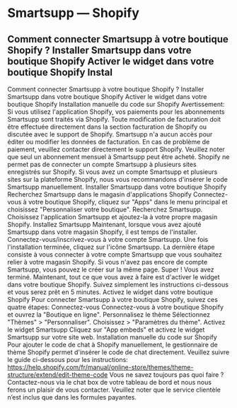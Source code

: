 # Smartsupp — Shopify
## Comment connecter Smartsupp à votre boutique Shopify ? Installer Smartsupp dans votre boutique Shopify Activer le widget dans votre boutique Shopify Instal
Comment connecter Smartsupp à votre boutique Shopify ?
Installer Smartsupp dans votre boutique Shopify
Activer le widget dans votre boutique Shopify
Installation manuelle du code sur Shopify
Avertissement: Si vous utilisez l'application Shopify, vos paiements pour les abonnements Smartsupp sont traités via Shopify. Toute modification de facturation doit être effectuée directement dans la section facturation de Shopify ou discutée avec le support de Shopify. Smartsupp n'a aucun accès pour éditer ou modifier les données de facturation. En cas de problème de paiement, veuillez contacter directement le support Shopify. 
Veuillez noter que seul un abonnement mensuel à Smartsupp peut être acheté.
Shopify ne permet pas de connecter un compte Smartsupp à plusieurs sites enregistrés sur Shopify. 
Si vous avez un compte Smartsupp et plusieurs sites sur la plateforme Shopify, nous vous recommandons d'insérer le code Smartsupp manuellement.
Installer Smartsupp dans votre boutique Shopify
Recherchez Smartsupp dans le magasin d'applications Shopify
Connectez-vous à votre boutique Shopify, cliquez sur "Apps" dans le menu principal et choisissez "Personnaliser votre boutique". 
Recherchez Smartsupp.
Choisissez l'application Smartsupp et ajoutez-la à votre propre magasin Shopify.
Installez Smartsupp
Maintenant, lorsque vous avez ajouté Smartsupp dans votre magasin Shopify, il est temps de l'installer.
Connectez-vous/inscrivez-vous à votre compte Smartsupp.
Une fois l'installation terminée, cliquez sur l'icône Smartsupp.
La dernière étape consiste à vous connecter à votre compte Smartsupp que vous souhaitez relier à votre magasin Shopify. Si vous n'avez pas encore de compte Smartsupp, vous pouvez le créer sur la même page.
Super ! Vous avez terminé. Maintenant, tout ce que vous avez à faire est d'activer le widget dans votre boutique Shopify. Suivez simplement les instructions ci-dessous et vous serez prêt en 5 minutes.
Activez le widget dans votre boutique Shopify
Pour connecter Smartsupp à votre boutique Shopify, suivez ces quatre étapes:
Connectez-vous
Connectez-vous à votre boutique Shopify et ouvrez la "Boutique en ligne".
Personnalisez le thème
Sélectionnez "Thèmes" > "Personnaliser".
Choisissez > "Paramètres du thème".
Activez le widget Smartsupp
Cliquez sur "App embeds" et activez le widget Smartsupp sur votre site web.
Installation manuelle du code sur Shopify
Pour ajouter le code de chat à Shopify manuellement, le gestionnaire de thème Shopify permet d'insérer le code de chat directement. Veuillez suivre le guide ci-dessous pour les instructions: https://help.shopify.com/fr/manual/online-store/themes/theme-structure/extend/edit-theme-code
Vous ne savez toujours pas quoi faire ? Contactez-nous via le chat box de votre tableau de bord et nous nous ferons un plaisir de vous contacter. Veuillez noter que le service clientèle n’est inclus que dans les formules payantes.

